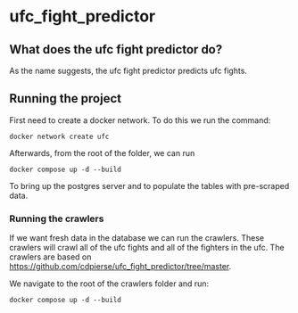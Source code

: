 # ufc_fight_predictor

## What does the ufc fight predictor do?
As the name suggests, the ufc fight predictor predicts ufc fights.

## Running the project
First need to create a docker network. To do this we run the command:
```
docker network create ufc
```
Afterwards, from the root of the folder, we can run
```
docker compose up -d --build
```
To bring up the postgres server and to populate the tables with pre-scraped data.

### Running the crawlers
If we want fresh data in the database we can run the crawlers. These crawlers will crawl all of the ufc fights and all of the fighters in the ufc. The crawlers are based on https://github.com/cdpierse/ufc_fight_predictor/tree/master.

We navigate to the root of the crawlers folder and run: 
```
docker compose up -d --build
```